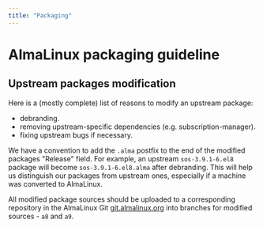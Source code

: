 ```yaml
---
title: "Packaging"
---
```


# AlmaLinux packaging guideline

## Upstream packages modification

Here is a (mostly complete) list of reasons to modify an upstream package:

- debranding.
- removing upstream-specific dependencies (e.g. subscription-manager).
- fixing upstream bugs if necessary.

We have a convention to add the `.alma` postfix to the end of the modified
packages "Release" field. For example, an upstream `sos-3.9.1-6.el8` package
will become `sos-3.9.1-6.el8.alma` after debranding. This will help us
distinguish our packages from upstream ones, especially if a machine was
converted to AlmaLinux.

All modified package sources should be uploaded to a corresponding repository
in the AlmaLinux Git [git.almalinux.org](https://git.almalinux.org/explore/repos) into branches for modified sources - `a8` and `a9`.
